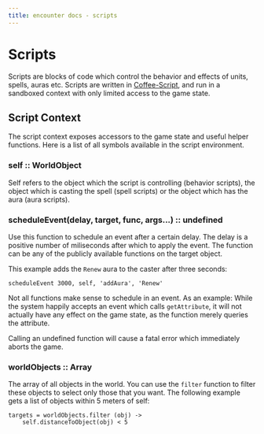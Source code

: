 ```yaml
---
title: encounter docs - scripts
---
```


# Scripts

Scripts are blocks of code which control the behavior and effects of units,
spells, auras etc. Scripts are written in [Coffee-Script][coffee-script], and
run in a sandboxed context with only limited access to the game state.


## Script Context

The script context exposes accessors to the game state and useful helper
functions. Here is a list of all symbols available in the script environment.


### self :: WorldObject

Self refers to the object which the script is controlling (behavior scripts),
the object which is casting the spell (spell scripts) or the object which has
the aura (aura scripts).


### scheduleEvent(delay, target, func, args...) :: undefined

Use this function to schedule an event after a certain delay. The delay is
a positive number of miliseconds after which to apply the event. The function
can be any of the publicly available functions on the target object.

This example adds the `Renew` aura to the caster after three seconds:

    scheduleEvent 3000, self, 'addAura', 'Renew'

Not all functions make sense to schedule in an event. As an example: While the
system happily accepts an event which calls `getAttribute`, it will not
actually have any effect on the game state, as the function merely queries the
attribute.

Calling an undefined function will cause a fatal error which immediately
aborts the game.


### worldObjects :: Array

The array of all objects in the world. You can use the `filter` function to
filter these objects to select only those that you want. The following example
gets a list of objects within 5 meters of self:

    targets = worldObjects.filter (obj) ->
        self.distanceToObject(obj) < 5


[coffee-script]: http://coffeescript.org/
